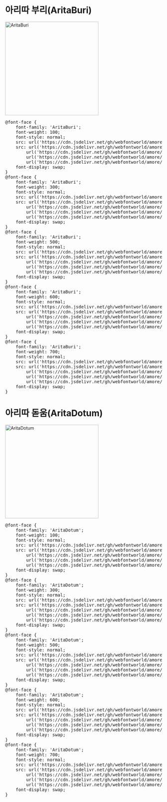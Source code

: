 # 아리따 부리(AritaBuri)

<a href="https://wess.tistory.com" target="_blank">
    <img src="https://webfontworld.github.io/amore/AritaBuri.jpg" alt="AritaBuri" style="width:300px">
</a>

<pre>
@font-face {
    font-family: 'AritaBuri';
    font-weight: 100;
    font-style: normal;
    src: url('https://cdn.jsdelivr.net/gh/webfontworld/amore/AritaBuri-Thin.eot');
    src: url('https://cdn.jsdelivr.net/gh/webfontworld/amore/AritaBuri-Thin.eot?#iefix') format('embedded-opentype'),
        url('https://cdn.jsdelivr.net/gh/webfontworld/amore/AritaBuri-Thin.woff2') format('woff2'),
        url('https://cdn.jsdelivr.net/gh/webfontworld/amore/AritaBuri-Thin.woff') format('woff'),
        url('https://cdn.jsdelivr.net/gh/webfontworld/amore/AritaBuri-Thin.ttf') format("truetype");
    font-display: swap;
}
@font-face {
    font-family: 'AritaBuri';
    font-weight: 300;
    font-style: normal;
    src: url('https://cdn.jsdelivr.net/gh/webfontworld/amore/AritaBuri-Light.eot');
    src: url('https://cdn.jsdelivr.net/gh/webfontworld/amore/AritaBuri-Light.eot?#iefix') format('embedded-opentype'),
        url('https://cdn.jsdelivr.net/gh/webfontworld/amore/AritaBuri-Light.woff2') format('woff2'),
        url('https://cdn.jsdelivr.net/gh/webfontworld/amore/AritaBuri-Light.woff') format('woff'),
        url('https://cdn.jsdelivr.net/gh/webfontworld/amore/AritaBuri-Light.ttf') format("truetype");
    font-display: swap;
}
@font-face {
    font-family: 'AritaBuri';
    font-weight: 500;
    font-style: normal;
    src: url('https://cdn.jsdelivr.net/gh/webfontworld/amore/AritaBuri-Medium.eot');
    src: url('https://cdn.jsdelivr.net/gh/webfontworld/amore/AritaBuri-Medium.eot?#iefix') format('embedded-opentype'),
        url('https://cdn.jsdelivr.net/gh/webfontworld/amore/AritaBuri-Medium.woff2') format('woff2'),
        url('https://cdn.jsdelivr.net/gh/webfontworld/amore/AritaBuri-Medium.woff') format('woff'),
        url('https://cdn.jsdelivr.net/gh/webfontworld/amore/AritaBuri-Medium.ttf') format("truetype");
    font-display: swap;
}
@font-face {
    font-family: 'AritaBuri';
    font-weight: 600;
    font-style: normal;
    src: url('https://cdn.jsdelivr.net/gh/webfontworld/amore/AritaBuri-SemiBold.eot');
    src: url('https://cdn.jsdelivr.net/gh/webfontworld/amore/AritaBuri-SemiBold.eot?#iefix') format('embedded-opentype'),
        url('https://cdn.jsdelivr.net/gh/webfontworld/amore/AritaBuri-SemiBold.woff2') format('woff2'),
        url('https://cdn.jsdelivr.net/gh/webfontworld/amore/AritaBuri-SemiBold.woff') format('woff'),
        url('https://cdn.jsdelivr.net/gh/webfontworld/amore/AritaBuri-SemiBold.ttf') format("truetype");
    font-display: swap;
}
@font-face {
    font-family: 'AritaBuri';
    font-weight: 700;
    font-style: normal;
    src: url('https://cdn.jsdelivr.net/gh/webfontworld/amore/AritaBuri-Bold.eot');
    src: url('https://cdn.jsdelivr.net/gh/webfontworld/amore/AritaBuri-Bold.eot?#iefix') format('embedded-opentype'),
        url('https://cdn.jsdelivr.net/gh/webfontworld/amore/AritaBuri-Bold.woff2') format('woff2'),
        url('https://cdn.jsdelivr.net/gh/webfontworld/amore/AritaBuri-Bold.woff') format('woff'),
        url('https://cdn.jsdelivr.net/gh/webfontworld/amore/AritaBuri-Bold.ttf') format("truetype");
    font-display: swap;
}
</pre>


# 아리따 돋움(AritaDotum)

<a href="https://wess.tistory.com" target="_blank">
    <img src="https://webfontworld.github.io/amore/AritaDotum.jpg" alt="AritaDotum" style="width:300px">
</a>

<pre>
@font-face {
    font-family: 'AritaDotum';
    font-weight: 100;
    font-style: normal;
    src: url('https://cdn.jsdelivr.net/gh/webfontworld/amore/AritaDotum-Thin.eot');
    src: url('https://cdn.jsdelivr.net/gh/webfontworld/amore/AritaDotum-Thin.eot?#iefix') format('embedded-opentype'),
        url('https://cdn.jsdelivr.net/gh/webfontworld/amore/AritaDotum-Thin.woff2') format('woff2'),
        url('https://cdn.jsdelivr.net/gh/webfontworld/amore/AritaDotum-Thin.woff') format('woff'),
        url('https://cdn.jsdelivr.net/gh/webfontworld/amore/AritaDotum-Thin.ttf') format("truetype");
    font-display: swap;
}
@font-face {
    font-family: 'AritaDotum';
    font-weight: 300;
    font-style: normal;
    src: url('https://cdn.jsdelivr.net/gh/webfontworld/amore/AritaDotum-Light.eot');
    src: url('https://cdn.jsdelivr.net/gh/webfontworld/amore/AritaDotum-Light.eot?#iefix') format('embedded-opentype'),
        url('https://cdn.jsdelivr.net/gh/webfontworld/amore/AritaDotum-Light.woff2') format('woff2'),
        url('https://cdn.jsdelivr.net/gh/webfontworld/amore/AritaDotum-Light.woff') format('woff'),
        url('https://cdn.jsdelivr.net/gh/webfontworld/amore/AritaDotum-Light.ttf') format("truetype");
    font-display: swap;
}
@font-face {
    font-family: 'AritaDotum';
    font-weight: 500;
    font-style: normal;
    src: url('https://cdn.jsdelivr.net/gh/webfontworld/amore/AritaDotum-Medium.eot');
    src: url('https://cdn.jsdelivr.net/gh/webfontworld/amore/AritaDotum-Medium.eot?#iefix') format('embedded-opentype'),
        url('https://cdn.jsdelivr.net/gh/webfontworld/amore/AritaDotum-Medium.woff2') format('woff2'),
        url('https://cdn.jsdelivr.net/gh/webfontworld/amore/AritaDotum-Medium.woff') format('woff'),
        url('https://cdn.jsdelivr.net/gh/webfontworld/amore/AritaDotum-Medium.ttf') format("truetype");
    font-display: swap;
}
@font-face {
    font-family: 'AritaDotum';
    font-weight: 600;
    font-style: normal;
    src: url('https://cdn.jsdelivr.net/gh/webfontworld/amore/AritaDotum-SemiBold.eot');
    src: url('https://cdn.jsdelivr.net/gh/webfontworld/amore/AritaDotum-SemiBold.eot?#iefix') format('embedded-opentype'),
        url('https://cdn.jsdelivr.net/gh/webfontworld/amore/AritaDotum-SemiBold.woff2') format('woff2'),
        url('https://cdn.jsdelivr.net/gh/webfontworld/amore/AritaDotum-SemiBold.woff') format('woff'),
        url('https://cdn.jsdelivr.net/gh/webfontworld/amore/AritaDotum-SemiBold.ttf') format("truetype");
    font-display: swap;
}
@font-face {
    font-family: 'AritaDotum';
    font-weight: 700;
    font-style: normal;
    src: url('https://cdn.jsdelivr.net/gh/webfontworld/amore/AritaDotum-Bold.eot');
    src: url('https://cdn.jsdelivr.net/gh/webfontworld/amore/AritaDotum-Bold.eot?#iefix') format('embedded-opentype'),
        url('https://cdn.jsdelivr.net/gh/webfontworld/amore/AritaDotum-Bold.woff2') format('woff2'),
        url('https://cdn.jsdelivr.net/gh/webfontworld/amore/AritaDotum-Bold.woff') format('woff'),
        url('https://cdn.jsdelivr.net/gh/webfontworld/amore/AritaDotum-Bold.ttf') format("truetype");
    font-display: swap;
}
</pre>
